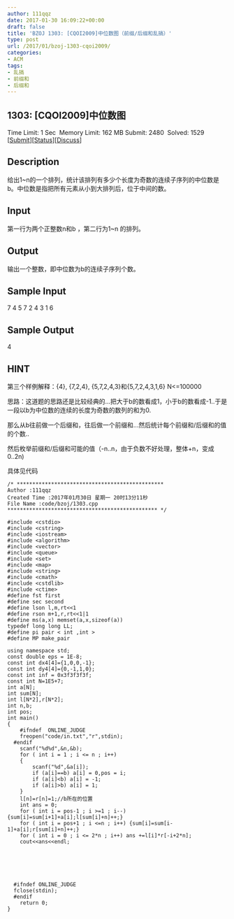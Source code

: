 ```yaml
---
author: 111qqz
date: 2017-01-30 16:09:22+00:00
draft: false
title: 'BZOJ 1303: [CQOI2009]中位数图（前缀/后缀和乱搞）'
type: post
url: /2017/01/bzoj-1303-cqoi2009/
categories:
- ACM
tags:
- 乱搞
- 前缀和
- 后缀和
---
```





## 1303: [CQOI2009]中位数图


Time Limit: 1 Sec  Memory Limit: 162 MB
Submit: 2480  Solved: 1529
[[Submit](http://www.lydsy.com/JudgeOnline/submitpage.php?id=1303)][[Status](http://www.lydsy.com/JudgeOnline/problemstatus.php?id=1303)][[Discuss](http://www.lydsy.com/JudgeOnline/bbs.php?id=1303)]


## Description




给出1~n的一个排列，统计该排列有多少个长度为奇数的连续子序列的中位数是b。中位数是指把所有元素从小到大排列后，位于中间的数。




## Input




第一行为两个正整数n和b ，第二行为1~n 的排列。




## Output




输出一个整数，即中位数为b的连续子序列个数。




## Sample Input




7 4
5 7 2 4 3 1 6




## Sample Output




4




## HINT






第三个样例解释：{4}, {7,2,4}, {5,7,2,4,3}和{5,7,2,4,3,1,6}
N<=100000




思路：这道题的思路还是比较经典的...把大于b的数看成1，小于b的数看成-1..于是一段以b为中位数的连续的长度为奇数的数列的和为0.

那么从b往前做一个后缀和，往后做一个前缀和...然后统计每个前缀和/后缀和的值的个数..

然后枚举前缀和/后缀和可能的值（-n..n，由于负数不好处理，整体+n，变成0..2n)

具体见代码

    
    /* ***********************************************
    Author :111qqz
    Created Time :2017年01月30日 星期一 20时13分11秒
    File Name :code/bzoj/1303.cpp
    ************************************************ */
    
    #include <cstdio>
    #include <cstring>
    #include <iostream>
    #include <algorithm>
    #include <vector>
    #include <queue>
    #include <set>
    #include <map>
    #include <string>
    #include <cmath>
    #include <cstdlib>
    #include <ctime>
    #define fst first
    #define sec second
    #define lson l,m,rt<<1
    #define rson m+1,r,rt<<1|1
    #define ms(a,x) memset(a,x,sizeof(a))
    typedef long long LL;
    #define pi pair < int ,int >
    #define MP make_pair
    
    using namespace std;
    const double eps = 1E-8;
    const int dx4[4]={1,0,0,-1};
    const int dy4[4]={0,-1,1,0};
    const int inf = 0x3f3f3f3f;
    const int N=1E5+7;
    int a[N];
    int sum[N];
    int l[N*2],r[N*2];
    int n,b;
    int pos;
    int main()
    {
    	#ifndef  ONLINE_JUDGE 
    	freopen("code/in.txt","r",stdin);
      #endif
    	scanf("%d%d",&n,&b);
    	for ( int i = 1 ; i <= n ; i++)
    	{
    	    scanf("%d",&a[i]);
    	    if (a[i]==b) a[i] = 0,pos = i;
    	    if (a[i]<b) a[i] = -1;
    	    if (a[i]>b) a[i] = 1;
    	}
    	l[n]=r[n]=1;//b所在的位置
    	int ans = 0;
    	for ( int i = pos-1 ; i >=1 ; i--) {sum[i]=sum[i+1]+a[i];l[sum[i]+n]++;}
    	for ( int i = pos+1 ; i <=n ; i++) {sum[i]=sum[i-1]+a[i];r[sum[i]+n]++;}
    	for ( int i = 0 ; i <= 2*n ; i++) ans +=l[i]*r[-i+2*n];
    	cout<<ans<<endl;
    
    	
    	
    
    
    
      #ifndef ONLINE_JUDGE  
      fclose(stdin);
      #endif
        return 0;
    }
    





